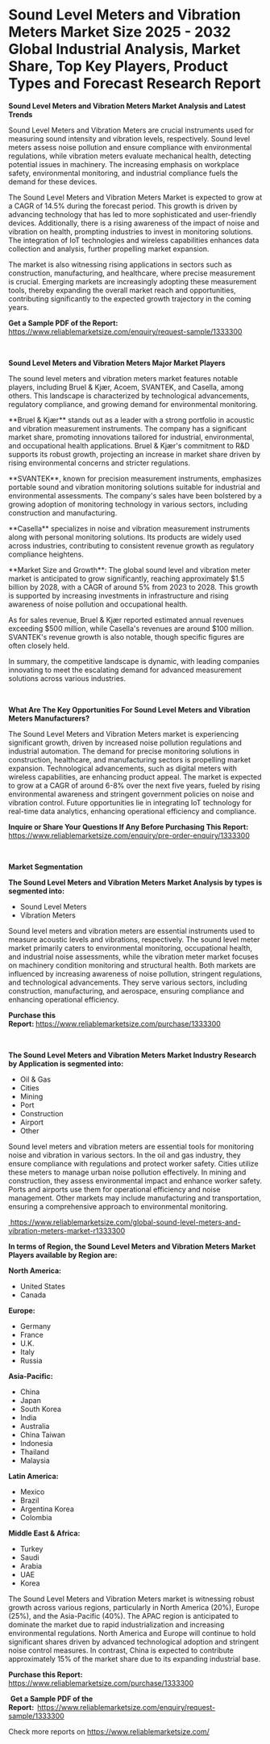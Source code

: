 <p><h1>Sound Level Meters and Vibration Meters Market Size 2025 - 2032 Global Industrial Analysis, Market Share, Top Key Players, Product Types and Forecast Research Report</h1></p><p><strong>Sound Level Meters and Vibration Meters Market Analysis and Latest Trends</strong></p>
<p><p>Sound Level Meters and Vibration Meters are crucial instruments used for measuring sound intensity and vibration levels, respectively. Sound level meters assess noise pollution and ensure compliance with environmental regulations, while vibration meters evaluate mechanical health, detecting potential issues in machinery. The increasing emphasis on workplace safety, environmental monitoring, and industrial compliance fuels the demand for these devices.</p><p>The Sound Level Meters and Vibration Meters Market is expected to grow at a CAGR of 14.5% during the forecast period. This growth is driven by advancing technology that has led to more sophisticated and user-friendly devices. Additionally, there is a rising awareness of the impact of noise and vibration on health, prompting industries to invest in monitoring solutions. The integration of IoT technologies and wireless capabilities enhances data collection and analysis, further propelling market expansion. </p><p>The market is also witnessing rising applications in sectors such as construction, manufacturing, and healthcare, where precise measurement is crucial. Emerging markets are increasingly adopting these measurement tools, thereby expanding the overall market reach and opportunities, contributing significantly to the expected growth trajectory in the coming years.</p></p>
<p><strong>Get a Sample PDF of the Report:&nbsp;</strong> <a href="https://www.reliablemarketsize.com/enquiry/request-sample/1333300?utm_campaign=2447&utm_medium=2&utm_source=Github&utm_content=ia&utm_term=24032025&utm_id=sound-level-meters-and-vibration-meters">https://www.reliablemarketsize.com/enquiry/request-sample/1333300</a></p>
<p>&nbsp;</p>
<p><strong>Sound Level Meters and Vibration Meters Major Market Players</strong></p>
<p><p>The sound level meters and vibration meters market features notable players, including Bruel & Kjær, Acoem, SVANTEK, and Casella, among others. This landscape is characterized by technological advancements, regulatory compliance, and growing demand for environmental monitoring.</p><p>**Bruel & Kjær** stands out as a leader with a strong portfolio in acoustic and vibration measurement instruments. The company has a significant market share, promoting innovations tailored for industrial, environmental, and occupational health applications. Bruel & Kjær's commitment to R&D supports its robust growth, projecting an increase in market share driven by rising environmental concerns and stricter regulations.</p><p>**SVANTEK**, known for precision measurement instruments, emphasizes portable sound and vibration monitoring solutions suitable for industrial and environmental assessments. The company's sales have been bolstered by a growing adoption of monitoring technology in various sectors, including construction and manufacturing.</p><p>**Casella** specializes in noise and vibration measurement instruments along with personal monitoring solutions. Its products are widely used across industries, contributing to consistent revenue growth as regulatory compliance heightens.</p><p>**Market Size and Growth**: The global sound level and vibration meter market is anticipated to grow significantly, reaching approximately $1.5 billion by 2028, with a CAGR of around 5% from 2023 to 2028. This growth is supported by increasing investments in infrastructure and rising awareness of noise pollution and occupational health.</p><p>As for sales revenue, Bruel & Kjær reported estimated annual revenues exceeding $500 million, while Casella's revenues are around $100 million. SVANTEK's revenue growth is also notable, though specific figures are often closely held.</p><p>In summary, the competitive landscape is dynamic, with leading companies innovating to meet the escalating demand for advanced measurement solutions across various industries.</p></p>
<p>&nbsp;</p>
<p><strong>What Are The Key Opportunities For Sound Level Meters and Vibration Meters Manufacturers?</strong></p>
<p><p>The Sound Level Meters and Vibration Meters market is experiencing significant growth, driven by increased noise pollution regulations and industrial automation. The demand for precise monitoring solutions in construction, healthcare, and manufacturing sectors is propelling market expansion. Technological advancements, such as digital meters with wireless capabilities, are enhancing product appeal. The market is expected to grow at a CAGR of around 6-8% over the next five years, fueled by rising environmental awareness and stringent government policies on noise and vibration control. Future opportunities lie in integrating IoT technology for real-time data analytics, enhancing operational efficiency and compliance.</p></p>
<p><strong>Inquire or Share Your Questions If Any Before Purchasing This Report:</strong> <a href="https://www.reliablemarketsize.com/enquiry/pre-order-enquiry/1333300?utm_campaign=2447&utm_medium=2&utm_source=Github&utm_content=ia&utm_term=24032025&utm_id=sound-level-meters-and-vibration-meters">https://www.reliablemarketsize.com/enquiry/pre-order-enquiry/1333300</a></p>
<p>&nbsp;</p>
<p><strong>Market Segmentation</strong></p>
<p><strong>The Sound Level Meters and Vibration Meters Market Analysis by types is segmented into:</strong></p>
<p><ul><li>Sound Level Meters</li><li>Vibration Meters</li></ul></p>
<p><p>Sound level meters and vibration meters are essential instruments used to measure acoustic levels and vibrations, respectively. The sound level meter market primarily caters to environmental monitoring, occupational health, and industrial noise assessments, while the vibration meter market focuses on machinery condition monitoring and structural health. Both markets are influenced by increasing awareness of noise pollution, stringent regulations, and technological advancements. They serve various sectors, including construction, manufacturing, and aerospace, ensuring compliance and enhancing operational efficiency.</p></p>
<p><strong>Purchase this Report:&nbsp;</strong><a href="https://www.reliablemarketsize.com/purchase/1333300?utm_campaign=2447&utm_medium=2&utm_source=Github&utm_content=ia&utm_term=24032025&utm_id=sound-level-meters-and-vibration-meters">https://www.reliablemarketsize.com/purchase/1333300</a></p>
<p>&nbsp;</p>
<p><strong>The Sound Level Meters and Vibration Meters Market Industry Research by Application is segmented into:</strong></p>
<p><ul><li>Oil & Gas</li><li>Cities</li><li>Mining</li><li>Port</li><li>Construction</li><li>Airport</li><li>Other</li></ul></p>
<p><p>Sound level meters and vibration meters are essential tools for monitoring noise and vibration in various sectors. In the oil and gas industry, they ensure compliance with regulations and protect worker safety. Cities utilize these meters to manage urban noise pollution effectively. In mining and construction, they assess environmental impact and enhance worker safety. Ports and airports use them for operational efficiency and noise management. Other markets may include manufacturing and transportation, ensuring a comprehensive approach to environmental monitoring.</p></p>
<p><a href="https://www.reliablemarketsize.com/global-sound-level-meters-and-vibration-meters-market-r1333300?utm_campaign=2447&utm_medium=2&utm_source=Github&utm_content=ia&utm_term=24032025&utm_id=sound-level-meters-and-vibration-meters">&nbsp;https://www.reliablemarketsize.com/global-sound-level-meters-and-vibration-meters-market-r1333300</a></p>
<p><strong>In terms of Region, the Sound Level Meters and Vibration Meters Market Players available by Region are:</strong></p>
<p>
    <p> <strong> North America: </strong>
        <ul>
            <li>United States</li>
            <li>Canada</li>
        </ul>
        </p> 
    <p> <strong> Europe: </strong>
        <ul>
            <li>Germany</li>
            <li>France</li>
            <li>U.K.</li>
            <li>Italy</li>
            <li>Russia</li>
        </ul>
        </p> 
    <p> <strong> Asia-Pacific: </strong>
        <ul>
            <li>China</li>
            <li>Japan</li>
            <li>South Korea</li>
            <li>India</li>
            <li>Australia</li>
            <li>China Taiwan</li>
            <li>Indonesia</li>
            <li>Thailand</li>
            <li>Malaysia</li>
        </ul>
        </p> 
    <p> <strong> Latin America: </strong>
        <ul>
            <li>Mexico</li>
            <li>Brazil</li>
            <li>Argentina Korea</li>
            <li>Colombia</li>
        </ul>
        </p> 
    <p> <strong> Middle East & Africa: </strong>
        <ul>
            <li>Turkey</li>
            <li>Saudi</li>
            <li>Arabia</li>
            <li>UAE</li>
            <li>Korea</li>
        </ul>
    </p>
    </p>
<p><p>The Sound Level Meters and Vibration Meters market is witnessing robust growth across various regions, particularly in North America (20%), Europe (25%), and the Asia-Pacific (40%). The APAC region is anticipated to dominate the market due to rapid industrialization and increasing environmental regulations. North America and Europe will continue to hold significant shares driven by advanced technological adoption and stringent noise control measures. In contrast, China is expected to contribute approximately 15% of the market share due to its expanding industrial base.</p></p>
<p><strong>Purchase this Report: </strong><a href="https://www.reliablemarketsize.com/purchase/1333300?utm_campaign=2447&utm_medium=2&utm_source=Github&utm_content=ia&utm_term=24032025&utm_id=sound-level-meters-and-vibration-meters">https://www.reliablemarketsize.com/purchase/1333300</a></p>
<p>&nbsp;<strong>Get a Sample PDF of the Report:&nbsp;&nbsp;</strong><a href="https://www.reliablemarketsize.com/enquiry/request-sample/1333300?utm_campaign=2447&utm_medium=2&utm_source=Github&utm_content=ia&utm_term=24032025&utm_id=sound-level-meters-and-vibration-meters">https://www.reliablemarketsize.com/enquiry/request-sample/1333300</a></p>
<p><strong></strong></p>
<p>Check more reports on <a href="https://www.reliablemarketsize.com/?utm_campaign=2447&utm_medium=2&utm_source=Github&utm_content=ia&utm_term=24032025&utm_id=sound-level-meters-and-vibration-meters">https://www.reliablemarketsize.com/</a></p>